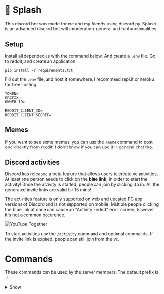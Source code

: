 # :ocean: Splash
This discord bot was made for me and my friends using discord.py. Splash is an advanced discord bot with moderation, general and funfunctionalities.

## Setup
Install all dependecies with the command below. And create a `.env` file. Go to reddit, and create an application.
```
pip install -r requirements.txt
```

Fill out the `.env` file, and host it somewhere. I recommend repl.it or heroku for free hosting.

```
TOKEN=
PREFIX=
OWNER_ID=

REDDIT_CLIENT_ID=
REDDIT_CLIENT_SECRET=
```

## Memes
If you want to see some memes, you can use the `/meme` command to post one directly from reddit! I don't know if you can use it in general chat tho.

## Discord activities
Discord has released a beta feature that allows users to create vc activities. At least one person needs to click on the <strong>blue link</strong>, in order to start the activity! Once the activity is started, people can join by clicking <kbd>Join</kbd>. All the generated invite links are valid for 15 mins!
 
The activities feature is only supported on web and updated PC app versions of Discord and is not supported on mobile.
Multiple people clicking the blue link at once can cause an "Activity Ended" error screen, however it's not a common occurence.

![YouTube Together](https://cdn.discordapp.com/attachments/678298437854298122/860210751448547328/msedge_HpqALcJCcD.png)

To start activities use the `/activity` command and optional commands. If the invite link is expired, people can still join from the vc.

# Commands
These commands can be used by the server members. The default prefix is `.`!

<details>
<summary>
  Show
</summary>

## General commands

| Command | Description |
| --- | --- | 
| `/activity <activity>` | Start an activity |
| `/help <command>` | Get info about commands |
| `/avatar <user>` | Steal someones avatar |
| `/meme <subreddit>` | Send memes |

## Moderator commands

| Command | Description | Required perm |
| --- | --- | --- |
| `.kick [member] (reason)` | Kick a member from the server | KICK_MEMBERS |
| `.ban [member] (reason)` | Ban a member | BAN_MEMBERS |
| `.unban [member]` | Unban a member | BAN_MEMBERS |
| `.roleadd [memeber] [role]` | Give a role to a member | MANAGE_ROLES |
| `.roleremove [memeber] [role]` | Remove a role from a member | MANAGE_ROLES |
| `.cls (number)` | Purge a number of messages (Default: 1000) | MANAGE_MESSAGES |
| `.lock (channel)` | Lock a channel | MANAGE_CHANNELS |
| `.unlock (channel)` | Unock a channel | MANAGE_CHANNELS |
| `.nick [member] [nickname]` | Change a member's nickname | MANAGE_NICKNAMES |
| `.userinf [member]` | Shows stuff about a member | MANAGE_NICKNAMES |
| `.vcmute` | Mutes everyone in the current vc | MUTE_MEMBERS |
| `.vcunmute` | Unmutes everyone in the current vc | MUTE_MEMBERS |
| `.slowmode` | Set channel slowmode | MANAGE_CHANNELS |

## Admin commands

| Command | Description | Required perm |
| --- | --- | --- |
| `.servername [name]` | Change the server name | MANAGE_GULD |
| `.rolecreate [permission id] [name]` | Create a role | MANAGE_ROLES |
| `.roledel [role name]` | Delete a role | MANAGE_ROLES |
| `.channelcreate <text/voice> [name]` | Create a channel| MANAGE_CHANNELS |
| `.channeldel [channel name]` | Delete a channel | MANAGE_ROLES |

To generate a permission id, use [this](https://discordapi.com/permissions.html) website!

</details>